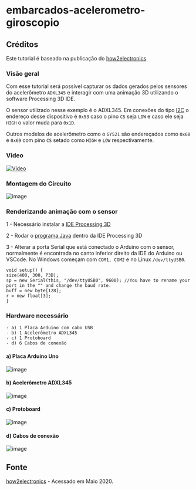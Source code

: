 # embarcados-acelerometro-giroscopio

## Créditos

Este tutorial é baseado na publicação do [how2electronics](https://how2electronics.com/interface-adxl345-accelerometer-with-arduino/)

### Visão geral

Com esse tutorial será possível capturar os dados gerados pelos sensores do acelerômetro `ADXL345` e interagir com uma animação 3D utilizando o software Processing 3D IDE.

O sensor utilizado nesse exemplo é o ADXL345. Em conexões do tipo [I2C](https://github.com/sganzerla/embarcados-protocolos-comunicacao/tree/master/I2C) o endereço desse dispositivo é `0x53` caso o pino `CS` seja `LOW` e caso ele seja `HIGH` o valor muda para `0x1D`.

Outros modelos de acelerômetro como o `GY521` são endereçados como `0x68` e `0x69` com pino `CS` setado como `HIGH` e `LOW` respectivamente.

### Vídeo
[![Vídeo](https://user-images.githubusercontent.com/22710963/80162468-d358c980-85a9-11ea-871f-75823a36d56a.png)](
https://youtu.be/8fx6e9jtnaU)

### Montagem do Circuito

![image](https://user-images.githubusercontent.com/22710963/80112333-5f8dd100-8557-11ea-8b88-a754d16ab305.png)

### Renderizando animação com o sensor

1 - Necessário instalar a [IDE Processing 3D](https://processing.org/download/)  

2 - Rodar o [programa Java](https://github.com/sganzerla/embarcados-giroscopio/blob/master/processing-3d/render-acelerometro.pde) dentro da IDE Processing 3D

3 - Alterar a porta Serial que está conectado o Arduino com o sensor, normalmente é encontrada no canto inferior direito da IDE do Arduino ou VSCode. No Windows começam com `COM1, COM2` e no Linux `/dev/ttyUSB0`.

```
void setup() {
size(400, 300, P3D);
sp = new Serial(this, "/dev/ttyUSB0", 9600); //You have to rename your port in the "" and change the baud rate.
buff = new byte[128];
r = new float[3];
}
```

### Hardware necessário

```
- a) 1 Placa Arduino com cabo USB
- b) 1 Acelerômetro ADXL345
- c) 1 Protoboard
- d) 6 Cabos de conexão
```

#### a) Placa Arduino Uno

![image](https://user-images.githubusercontent.com/22710963/77551422-16cbf500-6e91-11ea-850d-7e3989c9f1f2.png)

#### b) Acelerômetro ADXL345

![image](https://user-images.githubusercontent.com/22710963/80141668-49483b00-8580-11ea-952f-ba84bd779e46.png)

#### c) Protoboard

![image](https://user-images.githubusercontent.com/22710963/77499362-a8574a80-6e30-11ea-9744-a15c3206fd50.png)

#### d) Cabos de conexão

![image](https://user-images.githubusercontent.com/22710963/77499606-5662f480-6e31-11ea-96fd-9e268dceb50f.png)

## Fonte

[how2electronics](https://how2electronics.com/interface-adxl345-accelerometer-with-arduino/) - Acessado em Maio 2020.
